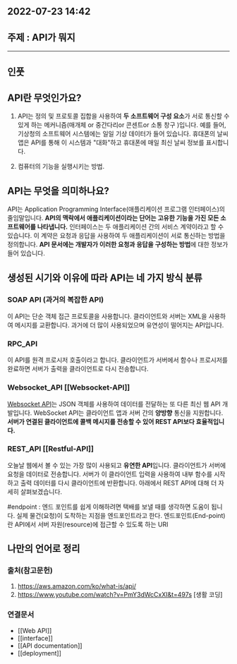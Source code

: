 ## 2022-07-23 14:42  

## 주제 : API가 뭐지
----
## 인풋
## API란 무엇인가요?
1. API는 정의 및 프로토콜 집합을 사용하여 **두 소프트웨어 구성 요소**가 서로 통신할 수 있게 하는 메커니즘(매개체 or 중간다리or 콘센트or 소통 창구 )입니다. 예를 들어, 기상청의 소프트웨어 시스템에는 일일 기상 데이터가 들어 있습니다. 휴대폰의 날씨 앱은 API를 통해 이 시스템과 "대화"하고 휴대폰에 매일 최신 날씨 정보를 표시합니다.

2. 컴퓨터의 기능을 실행시키는 방법.

## API는 무엇을 의미하나요?

API는 Application Programming Interface(애플리케이션 프로그램 인터페이스)의 줄임말입니다. **API의 맥락에서 애플리케이션이라는 단어는 고유한 기능을 가진 모든 소프트웨어를 나타냅니다.** 인터페이스는 두 애플리케이션 간의 서비스 계약이라고 할 수 있습니다. 이 계약은 요청과 응답을 사용하여 두 애플리케이션이 서로 통신하는 방법을 정의합니다. **API 문서에는 개발자가 이러한 요청과 응답을 구성하는 방법**에 대한 정보가 들어 있습니다.

## 생성된 시기와 이유에 따라 API는 네 가지 방식 분류
### SOAP API (과거의 복잡한 API)

이 API는 단순 객체 접근 프로토콜을 사용합니다. 클라이언트와 서버는 XML을 사용하여 메시지를 교환합니다. 과거에 더 많이 사용되었으며 유연성이 떨어지는 API입니다.  

### RPC_API

이 API를 원격 프로시저 호출이라고 합니다. 클라이언트가 서버에서 함수나 프로시저를 완료하면 서버가 출력을 클라이언트로 다시 전송합니다.  

### Websocket_API [[Websocket-API]]

[Websocket API](https://docs.aws.amazon.com/apigateway/latest/developerguide/apigateway-websocket-api-overview?pg=wianapi&cta=websocketapi)는 JSON 객체를 사용하여 데이터를 전달하는 또 다른 최신 웹 API 개발입니다. WebSocket API는 클라이언트 앱과 서버 간의 **양방향** 통신을 지원합니다. **서버가 연결된 클라이언트에 콜백 메시지를 전송할 수 있어 REST API보다 효율적입니다.**  

### REST_API   [[Restful-API]]

오늘날 웹에서 볼 수 있는 가장 많이 사용되고 **유연한 API**입니다. 클라이언트가 서버에 요청을 데이터로 전송합니다. 서버가 이 클라이언트 입력을 사용하여 내부 함수를 시작하고 출력 데이터를 다시 클라이언트에 반환합니다. 아래에서 REST API에 대해 더 자세히 살펴보겠습니다.



#endpoint : 엔드 포인트를 쉽게 이해하려면 택배를 보낼 때를 생각하면 도움이 됩니다.
 실제 물건(요청)이 도착하는 지점을 엔드포인트라고 한다. 엔드포인트(End-point)란 API에서 서버 자원(resource)에 접근할 수 있도록 하는 URI





## 나만의 언어로 정리
>


### 출처(참고문헌)
1. https://aws.amazon.com/ko/what-is/api/
2. https://www.youtube.com/watch?v=PmY3dWcCxXI&t=497s [생활 코딩]


### 연결문서
-  [[Web API]]
- [[interface]]
- [[API documentation]]
- [[deployment]]
